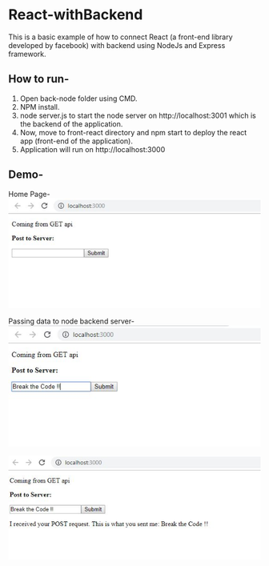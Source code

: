 # React-withBackend

This is a basic example of how to connect React (a front-end library developed by facebook) with backend using NodeJs and Express framework.

## How to run-
1. Open back-node folder using CMD.
2. NPM install.
3. node server.js to start the node server on http://localhost:3001 which is the backend of the application.
4. Now, move to front-react directory and npm start to deploy the react app (front-end of the application). 
5. Application will run on http://localhost:3000

## Demo-

Home Page-
<img src="https://github.com/rahul2412/React-withBackend/blob/master/demo_images/Capture1.JPG" alt="demo"/>

Passing data to node backend server-
<img src="https://github.com/rahul2412/React-withBackend/blob/master/demo_images/Capture2.JPG" alt="demo"/>

<img src="https://github.com/rahul2412/React-withBackend/blob/master/demo_images/Capture3.JPG" alt="demo"/>



